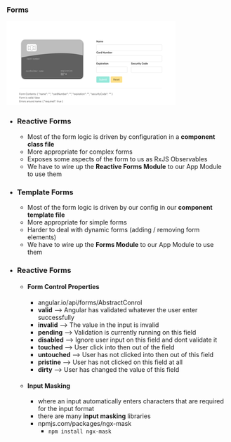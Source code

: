 ### Forms

![example](https://raw.githubusercontent.com/kawgh1/angular-credit-card-form/main/src/example.gif)

- ### Reactive Forms

  - Most of the form logic is driven by configuration in a **component class file**
  - More appropriate for complex forms
  - Exposes some aspects of the form to us as RxJS Observables
  - We have to wire up the **Reactive Forms Module** to our App Module to use them

- ### Template Forms

  - Most of the form logic is driven by our config in our **component template file**
  - More appropriate for simple forms
  - Harder to deal with dynamic forms (adding / removing form elements)
  - We have to wire up the **Forms Module** to our App Module to use them

- ### Reactive Forms

  - #### Form Control Properties

    - angular.io/api/forms/AbstractConrol
    - **valid** --> Angular has validated whatever the user enter successfully
    - **invalid** --> The value in the input is invalid
    - **pending** --> Validation is currently running on this field
    - **disabled** --> Ignore user input on this field and dont validate it
    - **touched** --> User click into then out of the field
    - **untouched** --> User has not clicked into then out of this field
    - **pristine** --> User has not clicked on this field at all
    - **dirty** --> User has changed the value of this field

  - #### Input Masking
    - where an input automatically enters characters that are required for the input format
    - there are many **input masking** libraries
    - npmjs.com/packages/ngx-mask
      - `npm install ngx-mask`

